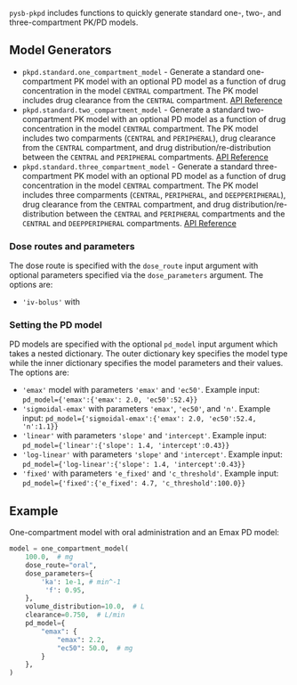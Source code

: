 `pysb-pkpd` includes functions to quickly generate standard one-, two-, and three-compartment PK/PD models.

## Model Generators

* `pkpd.standard.one_compartment_model` - Generate a standard one-compartment PK model with an optional PD model as a function of drug concentration in the model `CENTRAL` compartment. The PK model includes drug clearance from the `CENTRAL` compartment. [API Reference](reference.md#pkpd.standard.one_compartment_model)
* `pkpd.standard.two_compartment_model` - Generate a standard two-compartment PK model with an optional PD model as a function of drug concentration in the model `CENTRAL` compartment. The PK model includes two comparments (`CENTRAL` and `PERIPHERAL`), drug clearance from the `CENTRAL` compartment, and drug distribution/re-distribution between the `CENTRAL` and `PERIPHERAL` compartments. [API Reference](reference.md#pkpd.standard.two_compartment_model)
* `pkpd.standard.three_compartment_model` - Generate a standard three-compartment PK model with an optional PD model as a function of drug concentration in the model `CENTRAL` compartment. The PK model includes three comparments (`CENTRAL`, `PERIPHERAL`, and `DEEPPERIPHERAL`), drug clearance from the `CENTRAL` compartment, and drug distribution/re-distribution between the `CENTRAL` and `PERIPHERAL` compartments and the `CENTRAL` and `DEEPPERIPHERAL` compartments. [API Reference](reference.md#pkpd.standard.three_compartment_model)

### Dose routes and parameters

The dose route is specified with the `dose_route` input argument with optional parameters specified via the `dose_parameters` argument. The options are:

* `'iv-bolus'` with 

### Setting the PD model

PD models are specified with the optional `pd_model` input argument which takes a nested dictionary. The outer dictionary key specifies the model type while the inner dictionary specifies the model parameters and their values. The options are:

* `'emax'` model with parameters `'emax'` and `'ec50'`. Example input: `pd_model={'emax':{'emax': 2.0, 'ec50':52.4}}`
* `'sigmoidal-emax'` with parameters `'emax'`, `'ec50'`, and `'n'`. Example input: `pd_model={'sigmoidal-emax':{'emax': 2.0, 'ec50':52.4, 'n':1.1}}` 
* `'linear'` with parameters `'slope'` and `'intercept'`. Example input: `pd_model={'linear':{'slope': 1.4, 'intercept':0.43}}`
* `'log-linear'` with parameters `'slope'` and `'intercept'`. Example input: `pd_model={'log-linear':{'slope': 1.4, 'intercept':0.43}}`
* `'fixed'` with parameters `'e_fixed'` and `'c_threshold'`. Example input: `pd_model={'fixed':{'e_fixed': 4.7, 'c_threshold':100.0}}`

## Example

One-compartment model with oral administration and an Emax PD model:
```python
model = one_compartment_model(
    100.0,  # mg
    dose_route="oral",
    dose_parameters={
        'ka': 1e-1, # min^-1
         'f': 0.95,
    },
    volume_distribution=10.0,  # L
    clearance=0.750,  # L/min
    pd_model={
        "emax": {
            "emax": 2.2,
            "ec50": 50.0,  # mg
        }
    },
)
```